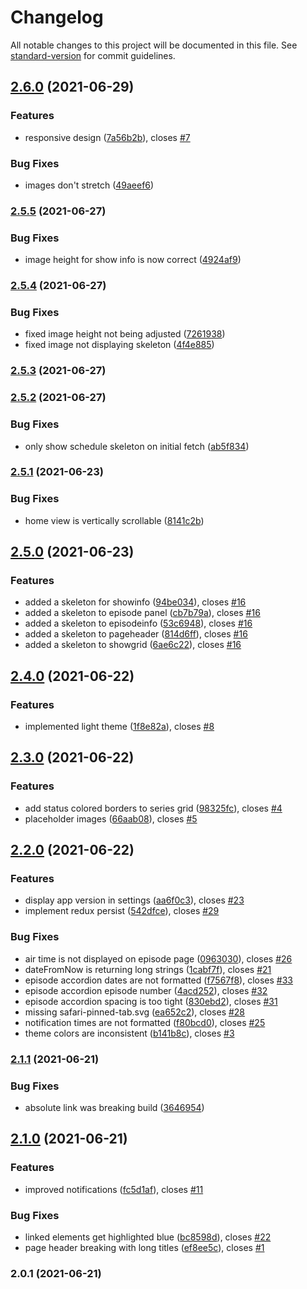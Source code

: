 # Changelog

All notable changes to this project will be documented in this file. See [standard-version](https://github.com/conventional-changelog/standard-version) for commit guidelines.

## [2.6.0](https://github.com/grbull/lini/compare/v2.5.5...v2.6.0) (2021-06-29)


### Features

* responsive design ([7a56b2b](https://github.com/grbull/lini/commit/7a56b2b056fa2a6563bd6586e3a8350e177ef4fe)), closes [#7](https://github.com/grbull/lini/issues/7)


### Bug Fixes

* images don't stretch ([49aeef6](https://github.com/grbull/lini/commit/49aeef6fb1c35360fc7ee13a28d75c691f8848e2))

### [2.5.5](https://github.com/grbull/lini/compare/v2.5.4...v2.5.5) (2021-06-27)


### Bug Fixes

* image height for show info is now correct ([4924af9](https://github.com/grbull/lini/commit/4924af90925298103883f5de296cd87cdd5dc675))

### [2.5.4](https://github.com/grbull/lini/compare/v2.5.3...v2.5.4) (2021-06-27)


### Bug Fixes

* fixed image height not being adjusted ([7261938](https://github.com/grbull/lini/commit/7261938e958608e6edd4a4001eb6714edfee9ac4))
* fixed image not displaying skeleton ([4f4e885](https://github.com/grbull/lini/commit/4f4e885cf56ee7e32022851b7d4561c36546946a))

### [2.5.3](https://github.com/grbull/lini/compare/v2.5.2...v2.5.3) (2021-06-27)

### [2.5.2](https://github.com/grbull/lini/compare/v2.5.1...v2.5.2) (2021-06-27)


### Bug Fixes

* only show schedule skeleton on initial fetch ([ab5f834](https://github.com/grbull/lini/commit/ab5f83419d1e83e624b2429e2424e599f6f1b98f))

### [2.5.1](https://github.com/grbull/lini/compare/v2.5.0...v2.5.1) (2021-06-23)


### Bug Fixes

* home view is vertically scrollable ([8141c2b](https://github.com/grbull/lini/commit/8141c2b39c23344e3d8859d23a827f17a93a4eb3))

## [2.5.0](https://github.com/grbull/lini/compare/v2.4.0...v2.5.0) (2021-06-23)


### Features

* added a skeleton for showinfo ([94be034](https://github.com/grbull/lini/commit/94be03471956f311dec799cf5cce48ae1704ef7c)), closes [#16](https://github.com/grbull/lini/issues/16)
* added a skeleton to episode panel ([cb7b79a](https://github.com/grbull/lini/commit/cb7b79a81208f84bf75bbf7724185455041af7e8)), closes [#16](https://github.com/grbull/lini/issues/16)
* added a skeleton to episodeinfo ([53c6948](https://github.com/grbull/lini/commit/53c6948a63b5a2b3de77c995a3720523fd0efbb0)), closes [#16](https://github.com/grbull/lini/issues/16)
* added a skeleton to pageheader ([814d6ff](https://github.com/grbull/lini/commit/814d6ff889608be07f2545c00d2477874553e78a)), closes [#16](https://github.com/grbull/lini/issues/16)
* added a skeleton to showgrid ([6ae6c22](https://github.com/grbull/lini/commit/6ae6c229327a723e2459034976bb11314c52d21c)), closes [#16](https://github.com/grbull/lini/issues/16)

## [2.4.0](https://github.com/grbull/lini/compare/v2.3.0...v2.4.0) (2021-06-22)


### Features

* implemented light theme ([1f8e82a](https://github.com/grbull/lini/commit/1f8e82a5a9401d26c04ebed2f469822bed1ef9aa)), closes [#8](https://github.com/grbull/lini/issues/8)

## [2.3.0](https://github.com/grbull/lini/compare/v2.2.0...v2.3.0) (2021-06-22)


### Features

* add status colored borders to series grid ([98325fc](https://github.com/grbull/lini/commit/98325fc7a4690d9146a3a5a40152100cb8004bcc)), closes [#4](https://github.com/grbull/lini/issues/4)
* placeholder images ([66aab08](https://github.com/grbull/lini/commit/66aab08cc43bc002b5b737df3379db06e58d8bcd)), closes [#5](https://github.com/grbull/lini/issues/5)

## [2.2.0](https://github.com/grbull/lini/compare/v2.1.1...v2.2.0) (2021-06-22)


### Features

* display app version in settings ([aa6f0c3](https://github.com/grbull/lini/commit/aa6f0c33a23134c1c329993450f7b29913d4bae9)), closes [#23](https://github.com/grbull/lini/issues/23)
* implement redux persist ([542dfce](https://github.com/grbull/lini/commit/542dfce38199e6267ebe4bfd60948b035537d81c)), closes [#29](https://github.com/grbull/lini/issues/29)


### Bug Fixes

* air time is not displayed on episode page ([0963030](https://github.com/grbull/lini/commit/0963030d251c3f6f6c5f38051ede5493368f0601)), closes [#26](https://github.com/grbull/lini/issues/26)
* dateFromNow is returning long strings ([1cabf7f](https://github.com/grbull/lini/commit/1cabf7f930d3620577fc9fac94c558a7f2f9892c)), closes [#21](https://github.com/grbull/lini/issues/21)
* episode accordion dates are not formatted ([f7567f8](https://github.com/grbull/lini/commit/f7567f8126e3e76626baf2796fa9c75e9d43143c)), closes [#33](https://github.com/grbull/lini/issues/33)
* episode accordion episode number ([4acd252](https://github.com/grbull/lini/commit/4acd25243e481ceddd237ee3b42410a0f41629bb)), closes [#32](https://github.com/grbull/lini/issues/32)
* episode accordion spacing is too tight ([830ebd2](https://github.com/grbull/lini/commit/830ebd2942f9adb48755b8460c2ed373ec354884)), closes [#31](https://github.com/grbull/lini/issues/31)
* missing safari-pinned-tab.svg ([ea652c2](https://github.com/grbull/lini/commit/ea652c24c5099e859b47203349eb58b6255bd971)), closes [#28](https://github.com/grbull/lini/issues/28)
* notification times are not formatted ([f80bcd0](https://github.com/grbull/lini/commit/f80bcd080af8afe4a321ae2e2091726ea59869f8)), closes [#25](https://github.com/grbull/lini/issues/25)
* theme colors are inconsistent ([b141b8c](https://github.com/grbull/lini/commit/b141b8ce205618207b17183eb0a90453286469f7)), closes [#3](https://github.com/grbull/lini/issues/3)

### [2.1.1](https://github.com/grbull/lini/compare/v2.1.0...v2.1.1) (2021-06-21)


### Bug Fixes

* absolute link was breaking build ([3646954](https://github.com/grbull/lini/commit/364695413854ec400d0964e1e6f4e9e2894f2b51))

## [2.1.0](https://github.com/grbull/lini/compare/v2.0.1...v2.1.0) (2021-06-21)


### Features

* improved notifications ([fc5d1af](https://github.com/grbull/lini/commit/fc5d1afd8d0597c27c7bdb7d61ff0445943f68e8)), closes [#11](https://github.com/grbull/lini/issues/11)


### Bug Fixes

* linked elements get highlighted blue ([bc8598d](https://github.com/grbull/lini/commit/bc8598d9f9b6db8cb7ad2f06d805f2d9f3b68f51)), closes [#22](https://github.com/grbull/lini/issues/22)
* page header breaking with long titles ([ef8ee5c](https://github.com/grbull/lini/commit/ef8ee5c7cc6f70f7d59a92a8d05ffae4f4a175ef)), closes [#1](https://github.com/grbull/lini/issues/1)

### 2.0.1 (2021-06-21)
